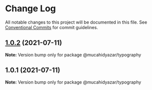 # Change Log

All notable changes to this project will be documented in this file.
See [Conventional Commits](https://conventionalcommits.org) for commit guidelines.

## [1.0.2](https://github.com/mucahidyazar/web-components/compare/@mucahidyazar/typography@1.0.1...@mucahidyazar/typography@1.0.2) (2021-07-11)

**Note:** Version bump only for package @mucahidyazar/typography





## 1.0.1 (2021-07-11)

**Note:** Version bump only for package @mucahidyazar/typography
